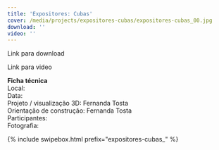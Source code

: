 ```yaml
---
title: 'Expositores: Cubas'
cover: /media/projects/expositores-cubas/expositores-cubas_00.jpg
download: ''
video: ''
---
```


Link para download

Link para video

**Ficha técnica**  
Local:  
Data:  
Projeto / visualização 3D: Fernanda Tosta  
Orientação de construção: Fernanda Tosta  
Participantes:  
Fotografia:  

{% include swipebox.html prefix="expositores-cubas_" %}
